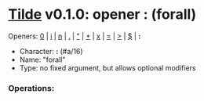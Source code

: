 
# [Tilde](./README.md) v0.1.0: opener : (forall)

Openers: [0](./num.md) | [i](./inp.md) | [n](./seq.md) | [.](./more.md) | ["](./str.md) | [+](./plus.md) | [x](./x.md) | [=](./eq.md) | [>](./gt.md) | [$](./var.md) | **:**

* Character: **:** (#a/16)
* Name: "forall"
* Type: no fixed argument, but allows optional modifiers

### Operations:

